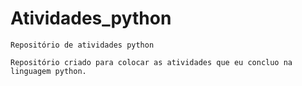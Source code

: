 # Atividades_python

    Repositório de atividades python

    Repositório criado para colocar as atividades que eu concluo na linguagem python.
